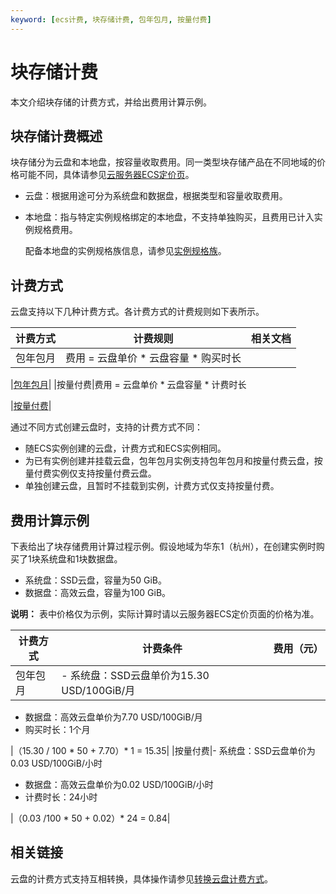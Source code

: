 ```yaml
---
keyword: [ecs计费, 块存储计费, 包年包月, 按量付费]
---
```


# 块存储计费

本文介绍块存储的计费方式，并给出费用计算示例。

## 块存储计费概述

块存储分为云盘和本地盘，按容量收取费用。同一类型块存储产品在不同地域的价格可能不同，具体请参见[云服务器ECS定价页](https://www.alibabacloud.com/product/ecs)。

-   云盘：根据用途可分为系统盘和数据盘，根据类型和容量收取费用。
-   本地盘：指与特定实例规格绑定的本地盘，不支持单独购买，且费用已计入实例规格费用。

    配备本地盘的实例规格族信息，请参见[实例规格族](/intl.zh-CN/实例/实例规格族.md)。


## 计费方式

云盘支持以下几种计费方式。各计费方式的计费规则如下表所示。

|计费方式|计费规则|相关文档|
|----|----|----|
|包年包月|费用 = 云盘单价 \* 云盘容量 \* 购买时长

|[包年包月](/intl.zh-CN/产品定价/计费方式/包年包月.md)|
|按量付费|费用 = 云盘单价 \* 云盘容量 \* 计费时长

|[按量付费](/intl.zh-CN/产品定价/计费方式/按量付费.md)|

通过不同方式创建云盘时，支持的计费方式不同：

-   随ECS实例创建的云盘，计费方式和ECS实例相同。
-   为已有实例创建并挂载云盘，包年包月实例支持包年包月和按量付费云盘，按量付费实例仅支持按量付费云盘。
-   单独创建云盘，且暂时不挂载到实例，计费方式仅支持按量付费。

## 费用计算示例

下表给出了块存储费用计算过程示例。假设地域为华东1（杭州），在创建实例时购买了1块系统盘和1块数据盘。

-   系统盘：SSD云盘，容量为50 GiB。
-   数据盘：高效云盘，容量为100 GiB。

**说明：** 表中价格仅为示例，实际计算时请以云服务器ECS定价页面的价格为准。

|计费方式|计费条件|费用（元）|
|----|----|-----|
|包年包月|-   系统盘：SSD云盘单价为15.30 USD/100GiB/月
-   数据盘：高效云盘单价为7.70 USD/100GiB/月
-   购买时长：1个月

|（15.30 / 100 \* 50 + 7.70）\* 1 = 15.35|
|按量付费|-   系统盘：SSD云盘单价为0.03 USD/100GiB/小时
-   数据盘：高效云盘单价为0.02 USD/100GiB/小时
-   计费时长：24小时

|（0.03 /100 \* 50 + 0.02）\* 24 = 0.84|

## 相关链接

云盘的计费方式支持互相转换，具体操作请参见[转换云盘计费方式](/intl.zh-CN/产品定价/转换计费方式/云盘转换计费方式.md)。


